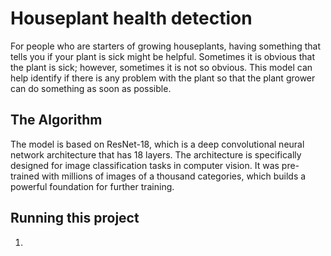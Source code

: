 # Houseplant health detection

For people who are starters of growing houseplants, having something that tells you if your plant is sick might be helpful. Sometimes it is obvious that the plant is sick; however, sometimes it is not so obvious. This model can help identify if there is any problem with the plant so that the plant grower can do something as soon as possible.

## The Algorithm

The model is based on ResNet-18, which is a deep convolutional neural network architecture that has 18 layers. The architecture is specifically designed for image classification tasks in computer vision. It was pre-trained with millions of images of a thousand categories, which builds a powerful foundation for further training.

## Running this project

1. 
